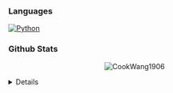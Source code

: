 ### Languages
[![Python](https://img.shields.io/badge/python-black?style=for-the-badge&logo=python)](https://github.com/CookWang1906)

### Github Stats
<p align="center"> <img src="https://github-readme-stats.vercel.app/api?username=CookWang1906&show_icons=true&theme=gotham" alt="CookWang1906" />

<details>
<p align="center">
  <a href="https://github.com/CookWang1906">
    <img src="http://github-profile-summary-cards.vercel.app/api/cards/profile-details?username=cookwang1906&theme=gotham"/>
  </a>
  <a href="https://github.com/CookWang1906">
    <img src="https://github-readme-streak-stats.herokuapp.com/?user=CookWang1906&hide_border=true&card_width=338&theme=gotham"/>
  </a>
  <a href="https://github.com/CookWang1906">
    <img src="http://github-profile-summary-cards.vercel.app/api/cards/productive-time?username=cookwang1906&theme=gotham&utcOffset=8"/>
  </a>
</p>
<table><tr><td valign="top" width="33%">
